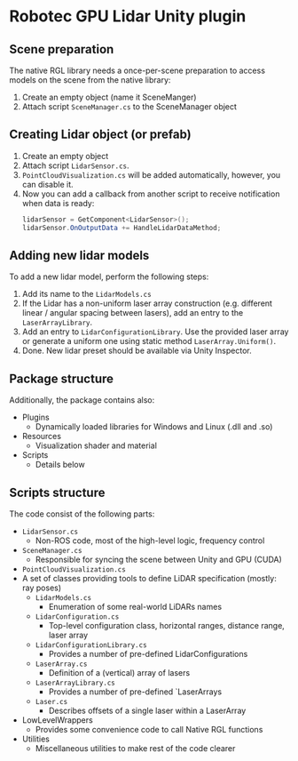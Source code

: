 # Robotec GPU Lidar Unity plugin

## Scene preparation

The native RGL library needs a once-per-scene preparation to access models on the scene from the native library:

1. Create an empty object (name it SceneManger)
2. Attach script `SceneManager.cs` to the SceneManager object

## Creating Lidar object (or prefab)

1. Create an empty object
2. Attach script `LidarSensor.cs`.
3. `PointCloudVisualization.cs` will be added automatically, however, you can disable it.
4. Now you can add a callback from another script to receive notification when data is ready:
   ```cs
   lidarSensor = GetComponent<LidarSensor>();
   lidarSensor.OnOutputData += HandleLidarDataMethod;
   ```

## Adding new lidar models

To add a new lidar model, perform the following steps:
1. Add its name to the `LidarModels.cs`
2. If the Lidar has a non-uniform laser array construction (e.g. different linear / angular spacing between lasers), add an entry to the `LaserArrayLibrary`.
3. Add an entry to `LidarConfigurationLibrary`. Use the provided laser array or generate a uniform one using static method `LaserArray.Uniform()`.
4. Done. New lidar preset should be available via Unity Inspector.

## Package structure

Additionally, the package contains also:
- Plugins
  - Dynamically loaded libraries for Windows and Linux (.dll and .so)
- Resources
  - Visualization shader and material
- Scripts
  - Details below

## Scripts structure

The code consist of the following parts:
  - `LidarSensor.cs`
    - Non-ROS code, most of the high-level logic, frequency control
  - `SceneManager.cs`
    - Responsible for syncing the scene between Unity and GPU (CUDA)
  - `PointCloudVisualization.cs`
- A set of classes providing tools to define LiDAR specification (mostly: ray poses)
  - `LidarModels.cs`
    - Enumeration of some real-world LiDARs names
  - `LidarConfiguration.cs`
    - Top-level configuration class, horizontal ranges, distance range, laser array
  - `LidarConfigurationLibrary.cs`
    - Provides a number of pre-defined LidarConfigurations
  - `LaserArray.cs`
    - Definition of a (vertical) array of lasers
  - `LaserArrayLibrary.cs`
    - Provides a number of pre-defined `LaserArrays
  - `Laser.cs`
    - Describes offsets of a single laser within a LaserArray
- LowLevelWrappers
  - Provides some convenience code to call Native RGL functions
- Utilities
  - Miscellaneous utilities to make rest of the code clearer
